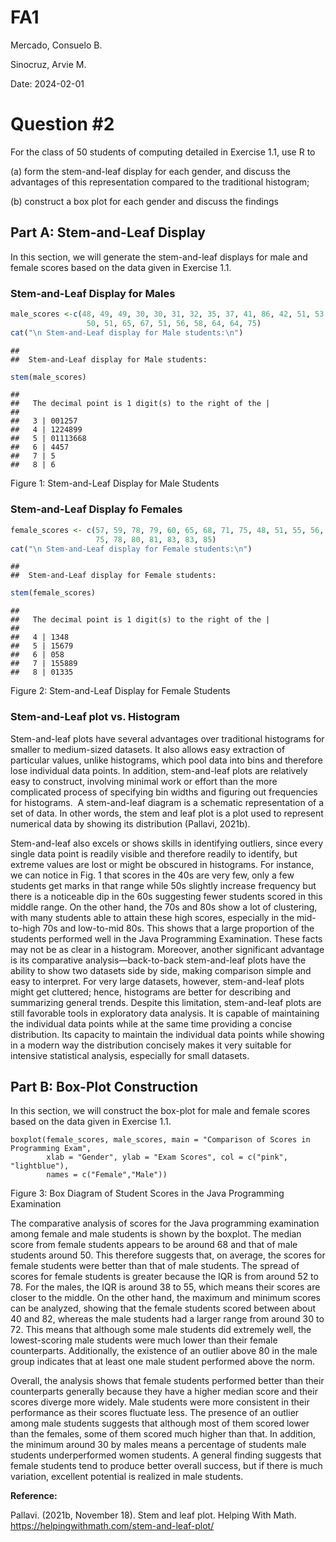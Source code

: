 # FA1

Mercado, Consuelo B.

Sinocruz, Arvie M.

Date: 2024-02-01




# Question #2

For the class of 50 students of computing detailed in Exercise 1.1, use R to

(a) form the stem-and-leaf display for each gender, and discuss the advantages of this representation compared to the traditional histogram;

(b) construct a box plot for each gender and discuss the findings

## Part A: Stem-and-Leaf Display

In this section, we will generate the stem-and-leaf displays for male and female scores based on the data given in Exercise 1.1.

### Stem-and-Leaf Display for Males


``` r
male_scores <-c(48, 49, 49, 30, 30, 31, 32, 35, 37, 41, 86, 42, 51, 53, 56, 42, 44,
                 50, 51, 65, 67, 51, 56, 58, 64, 64, 75)
cat("\n Stem-and-Leaf display for Male students:\n")
```

```
## 
##  Stem-and-Leaf display for Male students:
```


``` r
stem(male_scores)
```

```
## 
##   The decimal point is 1 digit(s) to the right of the |
## 
##   3 | 001257
##   4 | 1224899
##   5 | 01113668
##   6 | 4457
##   7 | 5
##   8 | 6
```
Figure 1: Stem-and-Leaf Display for Male Students

### Stem-and-Leaf Display fo Females


``` r
female_scores <- c(57, 59, 78, 79, 60, 65, 68, 71, 75, 48, 51, 55, 56, 41, 43, 44, 
                   75, 78, 80, 81, 83, 83, 85)
cat("\n Stem-and-Leaf display for Female students:\n")
```

```
## 
##  Stem-and-Leaf display for Female students:
```


``` r
stem(female_scores)
```

```
## 
##   The decimal point is 1 digit(s) to the right of the |
## 
##   4 | 1348
##   5 | 15679
##   6 | 058
##   7 | 155889
##   8 | 01335
```
Figure 2: Stem-and-Leaf Display for Female Students

### Stem-and-Leaf plot vs. Histogram


  Stem-and-leaf plots have several advantages over traditional histograms for smaller to medium-sized datasets. It also allows easy extraction of particular values, unlike histograms, which pool data into bins and therefore lose individual data points. In addition, stem-and-leaf plots are relatively easy to construct, involving minimal work or effort than the more complicated process of specifying bin widths and figuring out frequencies for histograms.  A stem-and-leaf diagram is a schematic representation of a set of data. In other words, the stem and leaf plot is a plot used to represent numerical data by showing its distribution (Pallavi, 2021b).


  Stem-and-leaf also excels or shows skills in identifying outliers, since every single data point is readily visible and therefore readily to identify, but extreme values are lost or might be obscured in histograms. For instance, we can notice in Fig. 1 that scores in the 40s are very few, only a few students get marks in that range while 50s slightly increase frequency but there is a noticeable dip in the 60s suggesting fewer students scored in this middle range. On the other hand, the 70s and 80s show a lot of clustering, with many students able to attain these high scores, especially in the mid-to-high 70s and low-to-mid 80s. This shows that a large proportion of the students performed well in the Java Programming Examination. These facts may not be as clear in a histogram. Moreover, another significant advantage is its comparative analysis—back-to-back stem-and-leaf plots have the ability to show two datasets side by side, making comparison simple and easy to interpret. For very large datasets, however, stem-and-leaf plots might get cluttered; hence, histograms are better for describing and summarizing general trends. Despite this limitation, stem-and-leaf plots are still favorable tools in exploratory data analysis. It is capable of maintaining the individual data points while at the same time providing a concise distribution. Its capacity to maintain the individual data points while showing in a modern way the distribution concisely makes it very suitable for intensive statistical analysis, especially for small datasets.


## Part B: Box-Plot Construction

In this section, we will construct the box-plot for male and female scores based on the data given in Exercise 1.1.


```{r, echo=FALSE, fig.align="center"}
boxplot(female_scores, male_scores, main = "Comparison of Scores in Programming Exam",
        xlab = "Gender", ylab = "Exam Scores", col = c("pink", "lightblue"),
        names = c("Female","Male"))
```
Figure 3: Box Diagram of Student Scores in the Java Programming Examination


  The comparative analysis of scores for the Java programming examination among female and male students is shown by the boxplot. The median score from female students appears to be around 68 and that of male students around 50. This therefore suggests that, on average, the scores for female students were better than that of male students. The spread of scores for female students is greater because the IQR is from around 52 to 78. For the males, the IQR is around 38 to 55, which means their scores are closer to the middle. On the other hand, the maximum and minimum scores can be analyzed, showing that the female students scored between about 40 and 82, whereas the male students had a larger range from around 30 to 72. This means that although some male students did extremely well, the lowest-scoring male students were much lower than their female counterparts. Additionally, the existence of an outlier above 80 in the male group indicates that at least one male student performed above the norm.


  Overall, the analysis shows that female students performed better than their counterparts generally because they have a higher median score and their scores diverge more widely. Male students were more consistent in their performance as their scores fluctuate less. The presence of an outlier among male students suggests that although most of them scored lower than the females, some of them scored much higher than that. In addition, the minimum around 30 by males means a percentage of students male students underperformed women students. A general finding suggests that female students tend to produce better overall success, but if there is much variation, excellent potential is realized in male students.

**Reference:**

Pallavi. (2021b, November 18). Stem and leaf plot. Helping With Math. <https://helpingwithmath.com/stem-and-leaf-plot/>
